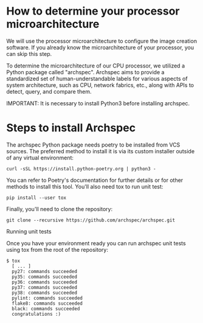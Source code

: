 # How to determine your processor microarchitecture

We will use the processor microarchitecture to configure the image creation software. 
If you already know the microarchitecture of your processor, you can skip this step.

To determine the microarchitecture of our CPU processor, we utilized a Python package called "archspec". Archspec aims to provide a standardized set of human-understandable labels for various aspects of system architecture, such as CPU, network fabrics, etc., along with APIs to detect, query, and compare them.

IMPORTANT: It is necessary to install Python3 before installing archspec.

# Steps to install Archspec

The archspec Python package needs poetry to be installed from VCS sources. The preferred method to install it is via its custom installer outside of any virtual environment:
```
curl -sSL https://install.python-poetry.org | python3 -
```
You can refer to Poetry's documentation for further details or for other methods to install this tool. You'll also need tox to run unit test:
```
pip install --user tox
```
Finally, you'll need to clone the repository:
```
git clone --recursive https://github.com/archspec/archspec.git
```
Running unit tests

Once you have your environment ready you can run archspec unit tests using tox from the root of the repository:
```
$ tox
  [ ... ]
  py27: commands succeeded
  py35: commands succeeded
  py36: commands succeeded
  py37: commands succeeded
  py38: commands succeeded
  pylint: commands succeeded
  flake8: commands succeeded
  black: commands succeeded
  congratulations :)
```
